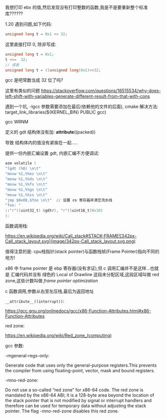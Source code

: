 我想打印 ebx 的值,然后发现没有打印整数的函数,我是不是要重新整个标准库??????

1.20 遇到问题,如下代码:
```c
unsigned long t = 0x1 << 32;
```
这里直接打印 0,
除非写成:
```c
unsigned long t = 0x1;
t <<=  32;
// 或者
unsigned long t = ((unsigned long)0x1)<<32;
```

gcc 是吧常数当成 32 位了吗?

这里有类似的问题
https://stackoverflow.com/questions/16515534/why-does-left-shift-with-variables-generate-different-result-from-that-with-cons

遇到一个坑, -lgcc 参数需要添加在最后(依赖他的文件的后面),
cmake 解决方法:
target_link_libraries(${KERNEL_BIN} PUBLIC gcc)


gcc WRNM

定义的 gdt 结构体没有加:
__attribute__((packed))

导致 结构体内的值没有紧挨在一起.....


提供一份内嵌汇编设置 gdt, 内嵌汇编不方便调试:
```s
asm volatile (
"lgdt (%0) \n\t"
"movw %1,%%es \n\t"
"movw %1,%%ds \n\t"
"movw %1,%%fs \n\t"
"movw %1,%%gs \n\t"
"movw %1,%%ss \n\t"
"jmp $0x08,$foo \n\t"  // 设置 cs 寄存器并清空流水线
"foo: "
::"r"((uint32_t) &gdtr), "r"((uint16_t)0x10)
);
```





函数调用栈:

https://en.wikipedia.org/wiki/Call_stack#STACK-FRAME![342px-Call_stack_layout.svg](image/342px-Call_stack_layout.svg.png)

值得注意的是: cpu栈指针(stack pointer)与函数栈帧(Frame Pointer)指向不同的地方!

x86 中 frame pointer 是 ebp 寄存器(没有求证),但 c 调用汇编并不是这样...也就是 汇编代码并没有 绿色的 Local of Drawline 这段未分配区域,这段区域叫做 red zone,这些计数叫做 *frame pointer optimization*

c 函数调用,参数从右至左压栈,最后为返回地址



`__attribute__((interrupt))`:

https://gcc.gnu.org/onlinedocs/gcc/x86-Function-Attributes.html#x86-Function-Attributes

red zone:

https://en.wikipedia.org/wiki/Red_zone_(computing)



gcc 参数:

-mgeneral-regs-only: 

Generate code that uses only the general-purpose registers.This prevents the compiler from using floating-point, vector, mask and bound registers.



-mno-red-zone:

Do not use a so-called “red zone” for x86-64 code. The red zone is mandated by the x86-64 ABI; it is a 128-byte area beyond the location of the stack pointer that is not modified by signal or interrupt handlers and therefore can be used for temporary data without adjusting the stack pointer. The flag -mno-red-zone disables this red zone.